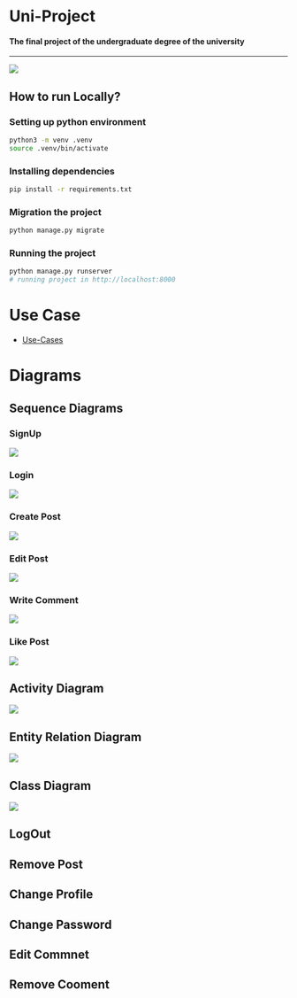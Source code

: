 # Uni-Project
#### The final project of the undergraduate degree of the university
<hr>

![](web-page.jpg)

## How to run Locally?

### Setting up python environment

```bash
python3 -m venv .venv
source .venv/bin/activate
```

### Installing dependencies

```bash
pip install -r requirements.txt
```

### Migration the project

```bash
python manage.py migrate
```
### Running the project

```bash
python manage.py runserver
# running project in http://localhost:8000
```



# Use Case

- [Use-Cases](./presentation/Use-Case/Report.pdf)

# Diagrams
## Sequence Diagrams

### SignUp

![](presentation/diagram/Sequence-Diagrams/signup.png)

### Login

![](presentation/diagram/Sequence-Diagrams/login.png)


### Create Post

![](presentation/diagram/Sequence-Diagrams/createpost.png)


### Edit Post

![](presentation/diagram/Sequence-Diagrams/editpost.png)


### Write Comment

![](presentation/diagram/Sequence-Diagrams/writecommand.png)



### Like Post

![](presentation/diagram/Sequence-Diagrams/likepost.png)


## Activity Diagram

![](presentation/diagram/Activity-Diagrams/Activity-diagram.png)

## Entity Relation Diagram

![](presentation/diagram/ERD/erd.png)

## Class Diagram

![](presentation/diagram/Class-Diagram/class-diagram.png)

## LogOut
## Remove Post
## Change Profile
## Change Password
## Edit Commnet
## Remove Cooment




